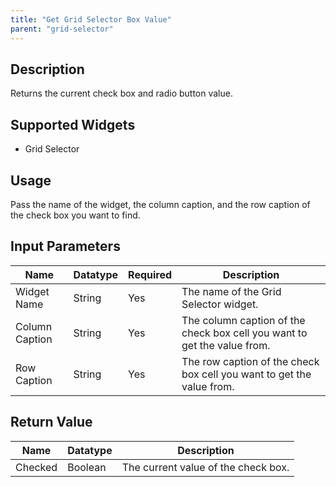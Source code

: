 ```yaml
---
title: "Get Grid Selector Box Value"
parent: "grid-selector"
---
```


## Description
Returns the current check box and radio button value.

## Supported Widgets
+ Grid Selector

## Usage
Pass the name of the widget, the column caption, and the row caption of the check box you want to find.

## Input Parameters


Name | Datatype | Required | Description
---- | -------- | -------- | ---------------
Widget Name | String | Yes | The name of the Grid Selector widget.
Column Caption | String | Yes | The column caption of the check box cell you want to get the value from.
Row Caption | String | Yes | The row caption of the check box cell you want to get the value from.

## Return Value

Name | Datatype | Description
---- | --------- | ---------------
Checked | Boolean | The current value of the check box.
